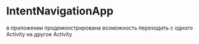 # IntentNavigationApp
в приложении продемонстрирована возможность переходить с одного Activity на другое Activity 

